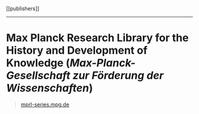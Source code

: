 [[publishers]]
***
# Max Planck Research Library for the History and Development of Knowledge (*Max-Planck-Gesellschaft zur Förderung der Wissenschaften*)

> [mprl-series.mpg.de](https://www.mprl-series.mpg.de)